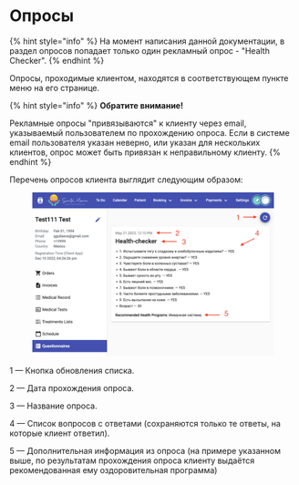 # Опросы

{% hint style="info" %}
На момент написания данной документации, в раздел опросов попадает только один рекламный опрос - "Health Checker".
{% endhint %}

Опросы, проходимые клиентом, находятся в соответствующем пункте меню на его странице.

{% hint style="info" %}
**Обратите внимание!**

Рекламные опросы "привязываются" к клиенту через email, указываемый пользователем по прохождению опроса. Если в системе email пользователя указан неверно, или указан для нескольких клиентов, опрос может быть привязан к неправильному клиенту.
{% endhint %}

Перечень опросов клиента выглядит следующим образом:

<figure><img src="../../../.gitbook/assets/Screenshot 2023-05-25 at 21.55.44.png" alt=""><figcaption></figcaption></figure>

1 — Кнопка обновления списка.

2 — Дата прохождения опроса.

3 — Название опроса.

4 — Список вопросов с ответами (сохраняются только те ответы, на которые клиент ответил).

5 — Дополнительная информация из опроса (на примере указанном выше, по результатам прохождения опроса клиенту выдаётся рекомендованная ему оздоровительная программа)
